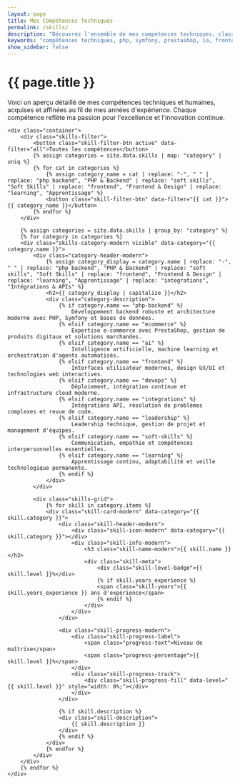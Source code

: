 ```yaml
---
layout: page
title: Mes Compétences Techniques
permalink: /skills/
description: "Découvrez l'ensemble de mes compétences techniques, classées par catégorie et niveau de maîtrise, incluant PHP, Symfony, PrestaShop, IA, Frontend, DevOps et Leadership."
keywords: "compétences techniques, php, symfony, prestashop, ia, frontend, devops, leadership, nicolas dabène"
show_sidebar: false
---
```


<div class="skills-page-modern">
    <div class="page-header">
        <h1>{{ page.title }}</h1>
        <p class="section-description">Voici un aperçu détaillé de mes compétences techniques et humaines, acquises et affinées au fil de mes années d'expérience. Chaque compétence reflète ma passion pour l'excellence et l'innovation continue.</p>
    </div>

    <div class="container">
        <div class="skills-filter">
            <button class="skill-filter-btn active" data-filter="all">Toutes les compétences</button>
            {% assign categories = site.data.skills | map: "category" | uniq %}
            {% for cat in categories %}
                {% assign category_name = cat | replace: "-", " " | replace: "php backend", "PHP & Backend" | replace: "soft skills", "Soft Skills" | replace: "frontend", "Frontend & Design" | replace: "learning", "Apprentissage" %}
                <button class="skill-filter-btn" data-filter="{{ cat }}">{{ category_name }}</button>
            {% endfor %}
        </div>

        {% assign categories = site.data.skills | group_by: "category" %}
        {% for category in categories %}
        <div class="skills-category-modern visible" data-category="{{ category.name }}">
            <div class="category-header-modern">
                {% assign category_display = category.name | replace: "-", " " | replace: "php backend", "PHP & Backend" | replace: "soft skills", "Soft Skills" | replace: "frontend", "Frontend & Design" | replace: "learning", "Apprentissage" | replace: "integrations", "Intégrations & APIs" %}
                <h2>{{ category_display | capitalize }}</h2>
                <div class="category-description">
                    {% if category.name == "php-backend" %}
                        Développement backend robuste et architecture moderne avec PHP, Symfony et bases de données.
                    {% elsif category.name == "ecommerce" %}
                        Expertise e-commerce avec PrestaShop, gestion de produits digitaux et solutions marchandes.
                    {% elsif category.name == "ai" %}
                        Intelligence artificielle, machine learning et orchestration d'agents automatisés.
                    {% elsif category.name == "frontend" %}
                        Interfaces utilisateur modernes, design UX/UI et technologies web interactives.
                    {% elsif category.name == "devops" %}
                        Déploiement, intégration continue et infrastructure cloud moderne.
                    {% elsif category.name == "integrations" %}
                        Intégrations API, résolution de problèmes complexes et revue de code.
                    {% elsif category.name == "leadership" %}
                        Leadership technique, gestion de projet et management d'équipes.
                    {% elsif category.name == "soft-skills" %}
                        Communication, empathie et compétences interpersonnelles essentielles.
                    {% elsif category.name == "learning" %}
                        Apprentissage continu, adaptabilité et veille technologique permanente.
                    {% endif %}
                </div>
            </div>
            
            <div class="skills-grid">
                {% for skill in category.items %}
                <div class="skill-card-modern" data-category="{{ skill.category }}">
                    <div class="skill-header-modern">
                        <div class="skill-icon-modern" data-category="{{ skill.category }}"></div>
                        <div class="skill-info-modern">
                            <h3 class="skill-name-modern">{{ skill.name }}</h3>
                            <div class="skill-meta">
                                <div class="skill-level-badge">{{ skill.level }}%</div>
                                {% if skill.years_experience %}
                                <span class="skill-years">{{ skill.years_experience }} ans d'expérience</span>
                                {% endif %}
                            </div>
                        </div>
                    </div>
                    
                    <div class="skill-progress-modern">
                        <div class="skill-progress-label">
                            <span class="progress-text">Niveau de maîtrise</span>
                            <span class="progress-percentage">{{ skill.level }}%</span>
                        </div>
                        <div class="skill-progress-track">
                            <div class="skill-progress-fill" data-level="{{ skill.level }}" style="width: 0%;"></div>
                        </div>
                    </div>
                    
                    {% if skill.description %}
                    <div class="skill-description">
                        {{ skill.description }}
                    </div>
                    {% endif %}
                </div>
                {% endfor %}
            </div>
        </div>
        {% endfor %}
    </div>
</div>

<script>
document.addEventListener('DOMContentLoaded', function() {
    // Animation des barres de progression
    function animateProgressBars() {
        const progressBars = document.querySelectorAll('.skill-progress-fill');
        
        const observer = new IntersectionObserver((entries) => {
            entries.forEach(entry => {
                if (entry.isIntersecting) {
                    const bar = entry.target;
                    const level = bar.getAttribute('data-level');
                    setTimeout(() => {
                        bar.style.width = level + '%';
                    }, 200);
                    observer.unobserve(bar);
                }
            });
        }, { threshold: 0.3 });

        progressBars.forEach(bar => observer.observe(bar));
    }

    // Gestion du filtrage
    const filterBtns = document.querySelectorAll('.skill-filter-btn');
    const skillCategories = document.querySelectorAll('.skills-category-modern');
    
    filterBtns.forEach(btn => {
        btn.addEventListener('click', function() {
            // Mise à jour du bouton actif
            filterBtns.forEach(b => b.classList.remove('active'));
            this.classList.add('active');
            
            const filter = this.getAttribute('data-filter');
            
            // Filtrage des catégories avec animation
            skillCategories.forEach(category => {
                const categoryName = category.getAttribute('data-category');
                
                if (filter === 'all' || categoryName === filter) {
                    category.style.display = 'block';
                    setTimeout(() => {
                        category.classList.add('visible');
                    }, 10);
                } else {
                    category.classList.remove('visible');
                    setTimeout(() => {
                        category.style.display = 'none';
                    }, 300);
                }
            });

            // Re-animer les barres de progression visibles
            setTimeout(animateProgressBars, 400);
        });
    });

    // Initialiser les animations
    animateProgressBars();

    // Animation d'apparition des cartes
    const cards = document.querySelectorAll('.skill-card-modern');
    const cardObserver = new IntersectionObserver((entries) => {
        entries.forEach((entry, index) => {
            if (entry.isIntersecting) {
                setTimeout(() => {
                    entry.target.style.animationDelay = (index * 0.1) + 's';
                    entry.target.classList.add('animate-in');
                }, index * 100);
                cardObserver.unobserve(entry.target);
            }
        });
    }, { threshold: 0.1 });

    cards.forEach(card => cardObserver.observe(card));
});
</script>

<style>
.animate-in {
    opacity: 1 !important;
    transform: translateY(0) !important;
}

.skills-category-modern {
    opacity: 0;
    transform: translateY(20px);
    transition: all 0.4s ease-out;
}

.skills-category-modern.visible {
    opacity: 1;
    transform: translateY(0);
}
</style>